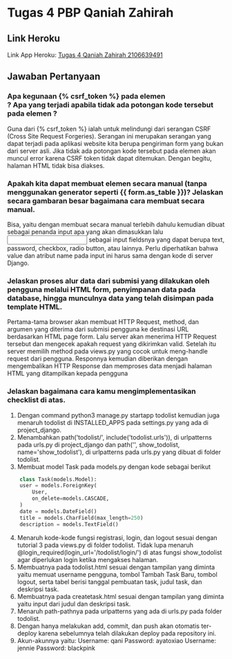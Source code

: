 # Tugas 4 PBP Qaniah Zahirah

## Link Heroku
Link App Heroku:
[Tugas 4 Qaniah Zahirah 2106639491](https://qaniapp-lab1.herokuapp.com/todolist/)

## Jawaban Pertanyaan
### Apa kegunaan {% csrf_token %} pada elemen <form>? Apa yang terjadi apabila tidak ada potongan kode tersebut pada elemen <form>?
Guna dari {% csrf_token %} ialah untuk melindungi dari serangan CSRF (Cross Site Request Forgeries). Serangan ini merupakan serangan yang dapat terjadi pada aplikasi website kita berupa pengiriman form yang bukan dari server asli. Jika tidak ada potongan kode tersebut pada elemen <form> akan muncul error karena CSRF token tidak dapat ditemukan. Dengan begitu, halaman HTML tidak bisa diakses.

### Apakah kita dapat membuat elemen <form> secara manual (tanpa menggunakan generator seperti {{ form.as_table }})? Jelaskan secara gambaran besar bagaimana cara membuat <form> secara manual.
Bisa, yaitu dengan membuat <form> secara manual terlebih dahulu kemudian dibuat <label> sebagai penanda input apa yang akan dimasukkan lalu <input> sebagai input fieldsnya yang dapat berupa text, password, checkbox, radio button, atau lainnya. Perlu diperhatikan bahwa value dan atribut name pada input ini harus sama dengan kode di server Django.

### Jelaskan proses alur data dari submisi yang dilakukan oleh pengguna melalui HTML form, penyimpanan data pada database, hingga munculnya data yang telah disimpan pada template HTML.
Pertama-tama browser akan membuat HTTP Request, method, dan argumen yang diterima dari submisi pengguna ke destinasi URL berdasarkan HTML page form. Lalu server akan menerima HTTP Request tersebut dan mengecek apakah request yang dikirimkan valid. Setelah itu server memilih method pada views.py yang cocok untuk meng-handle request dari pengguna. Responnya kemudian diberikan dengan mengembalikan HTTP Response dan memproses data menjadi halaman HTML yang ditampilkan kepada pengguna

### Jelaskan bagaimana cara kamu mengimplementasikan checklist di atas.
1. Dengan command python3 manage.py startapp todolist kemudian juga menaruh todolist di INSTALLED_APPS pada settings.py yang ada di project_django.
2. Menambahkan path('todolist/', include('todolist.urls')), di urlpatterns pada urls.py di project_django dan path('', show_todolist, name='show_todolist'), di urlpatterns pada urls.py yang dibuat di folder todolist.
3. Membuat model Task pada models.py dengan kode sebagai berikut
```python
    class Task(models.Model):
    user = models.ForeignKey(
        User, 
        on_delete=models.CASCADE,
    )
    date = models.DateField()
    title = models.CharField(max_length=250)
    description = models.TextField()
```
4. Menaruh kode-kode fungsi registrasi, login, dan logout sesuai dengan tutorial 3 pada views.py di folder todolist. Tidak lupa menaruh @login_required(login_url='/todolist/login/') di atas fungsi show_todolist agar diperlukan login ketika mengakses halaman.
5. Membuatnya pada todolist.html sesuai dengan tampilan yang diminta yaitu memuat username pengguna, tombol Tambah Task Baru, tombol logout, serta tabel berisi tanggal pembuatan task, judul task, dan deskripsi task.
6. Membuatnya pada createtask.html sesuai dengan tampilan yang diminta yaitu input dari judul dan deskripsi task.
7. Menaruh path-pathnya pada urlpatterns yang ada di urls.py pada folder todolist.
8. Dengan hanya melakukan add, commit, dan push akan otomatis ter-deploy karena sebelumnya telah dilakukan deploy pada repository ini.
9. Akun-akunnya yaitu:
Username: qani  Password: ayatoxiao
Username: jennie  Password: blackpink
